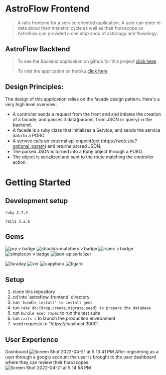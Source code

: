 # AstroFlow Frontend

> A rails frontend for a service oriented application. A user can enter in data about their menstral cycle as well as their horoscope so Astroflow can provided a one stop shop of astrology and flowology. 

## AstroFlow Backtend

> To see the Backend application on github for this project [click here](https://github.com/T-willjr/astroflow_be).
> 
> To visit the application on heroku [click here](https://astro-flow.herokuapp.com) 

## Design Principles: 
The design of this application relies on the facade design pattern. Here's a very high level overview: 
* A controller sends a request from the front end and intiates the creation of a facade, and passes it data(params, from JSON or query) in the backend. 
* A facade is a ruby class that initializes a Service, and sends the service data to a PORO. 
* A service calls an external api enpoint(get (https://web.site?optional_param) and returns parsed JSON. 
* The parsed JSON is turned into a Ruby object through a PORO. 
* The object is serialized and sent to the route matching the controller action. 
# Getting Started

## Development setup
```ruby 2.7.4```

```rails 5.2.6```

## Gems

![pry v badge](https://img.shields.io/gem/v/pry?color=blue&label=pry)
![shoulda-matchers v badge](https://img.shields.io/gem/v/shoulda-matchers?label=shoulda-matchers)
![rspec v badge](https://img.shields.io/gem/v/rspec?color=orange&label=rspec)
![simplecov v badge](https://img.shields.io/gem/v/simplecov?color=green&label=simplecov)
![json-apiserializer](https://img.shields.io/badge/json-apiserializer-blue)

![faraday](https://img.shields.io/badge/faraday-red)
![vcr](https://img.shields.io/badge/vcr-orange)
![capybara](https://img.shields.io/badge/capybara-green)
![figaro](https://img.shields.io/badge/figaro-blue)

## Setup

1. clone this repository 
2. cd into 'astroflow_frontend' directory 
3. run ```'bundle install' to install gems```
7. run ```rake db:{drop,create,migrate,seed} to prepare the database ```
8. run ```bundle exec rspec``` to run the test suite
9. run ```rails s``` to launch the production environment
10. send requests to "https://localhost:3000". 

## User Experience
Dashboard 
![Screen Shot 2022-04-21 at 5 13 41 PM](https://user-images.githubusercontent.com/87387139/164566217-a1b2d5e4-bb22-454a-85fc-28af2a07836a.png)
After registering as a user through a google account the user is brought to the user dashboard where they can review their horoscopes.
![Screen Shot 2022-04-21 at 5 14 58 PM](https://user-images.githubusercontent.com/87387139/164566230-1c723b1a-82a7-48e4-bea4-92a4fccffb32.png)
